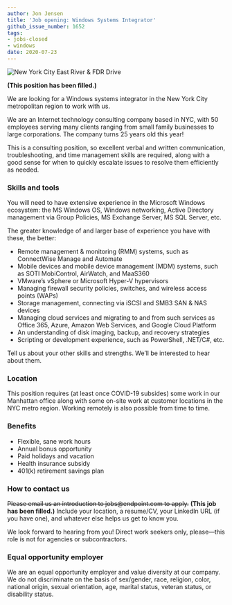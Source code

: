 ```yaml
---
author: Jon Jensen
title: 'Job opening: Windows Systems Integrator'
github_issue_number: 1652
tags:
- jobs-closed
- windows
date: 2020-07-23
---
```


<img src="/blog/2020/07/job-windows-systems-integrator/20181204-063141-sm.jpg" alt="New York City East River & FDR Drive" />

<!-- Photo by Jon Jensen -->

**(This position has been filled.)**

We are looking for a Windows systems integrator in the New York City metropolitan region to work with us.

We are an Internet technology consulting company based in NYC, with 50 employees serving many clients ranging from small family businesses to large corporations. The company turns 25 years old this year!

This is a consulting position, so excellent verbal and written communication, troubleshooting, and time management skills are required, along with a good sense for when to quickly escalate issues to resolve them efficiently as needed.

### Skills and tools

You will need to have extensive experience in the Microsoft Windows ecosystem: the MS Windows OS, Windows networking, Active Directory management via Group Policies, MS Exchange Server, MS SQL Server, etc.

The greater knowledge of and larger base of experience you have with these, the better:

* Remote management & monitoring (RMM) systems, such as ConnectWise Manage and Automate
* Mobile devices and mobile device management (MDM) systems, such as SOTI MobiControl, AirWatch, and MaaS360
* VMware’s vSphere or Microsoft Hyper-V hypervisors
* Managing firewall security policies, switches, and wireless access points (WAPs)
* Storage management, connecting via iSCSI and SMB3 SAN & NAS devices
* Managing cloud services and migrating to and from such services as Office 365, Azure, Amazon Web Services, and Google Cloud Platform
* An understanding of disk imaging, backup, and recovery strategies
* Scripting or development experience, such as PowerShell, .NET/C#, etc.

Tell us about your other skills and strengths. We’ll be interested to hear about them.

### Location

This position requires (at least once COVID-19 subsides) some work in our Manhattan office along with some on-site work at customer locations in the NYC metro region. Working remotely is also possible from time to time.

### Benefits

- Flexible, sane work hours
- Annual bonus opportunity
- Paid holidays and vacation
- Health insurance subsidy
- 401(k) retirement savings plan

### How to contact us

~~Please email us an introduction to jobs&#x40;endpoint.com to apply.~~
**(This job has been filled.)**
Include your location, a resume/​CV, your LinkedIn URL (if you have one), and whatever else helps us get to know you.

We look forward to hearing from you! Direct work seekers only, please—​this role is not for agencies or subcontractors.

### Equal opportunity employer

We are an equal opportunity employer and value diversity at our company. We do not discriminate on the basis of sex/​gender, race, religion, color, national origin, sexual orientation, age, marital status, veteran status, or disability status.

<script type="application/ld+json">
{
  "@context": "https://schema.org/",
  "@type": "JobPosting",
  "title": "Windows Systems Integrator",
  "description": "<p>We are looking for a Windows systems integrator in the New York City metropolitan region to work with us.</p><p>We are an Internet technology consulting company based in NYC, with 50 employees serving many clients ranging from small family businesses to large corporations. The company turns 25 years old this year!</p><p>You will need to have extensive experience in the Microsoft Windows ecosystem: the MS Windows OS, Windows networking, Active Directory management via Group Policies, MS Exchange Server, MS SQL Server, etc.</p><p>This is a consulting position, so excellent verbal and written communication, troubleshooting, and time management skills are required, along with a good sense for when to quickly escalate issues to resolve them efficiently as needed.</p><h3>Skills and tools</h3><ul><li>Remote management &amp; monitoring (RMM) systems, such as ConnectWise Manage and Automate</li><li>Mobile devices and mobile device management (MDM) systems, such as SOTI MobiControl, AirWatch, and MaaS360</li><li>VMWare’s vSphere or Microsoft Hyper-V hypervisors</li><li>Managing firewall security policies, switches, and wireless access points (WAPs)</li><li>Storage management, connecting via iSCSI and SMB3 SAN &amp; NAS devices</li><li>Managing cloud services and migrating to and from such services as Office 365, Azure, Amazon Web Services, and Google Cloud Platform</li><li>An understanding of disk imaging, backup, and recovery strategies</li><li>Scripting or development experience, such as PowerShell, .NET/C#, etc.</li></ul><p>Tell us about your other skills and strengths. We’ll be interested to hear about them.</p><h3>Location</h3><p>This position requires (at least once COVID-19 subsides) some work in our Manhattan office along with some on-site work at customer locations in the NYC metro region. Working remotely is also possible from time to time.</p><h3>Benefits</h3><ul><li>Flexible, sane work hours</li><li>Annual bonus opportunity</li><li>Paid holidays and vacation</li><li>Health insurance subsidy</li><li>401(k) retirement savings plan</li></ul><h3>How to contact us</h3><p>Please email us an introduction to <a href=\"mailto:jobs@endpoint.com\">jobs@endpoint.com</a> to apply. Include your location, a resume/​CV, your LinkedIn URL (if you have one), and whatever else helps us get to know you.</p><p>We look forward to hearing from you! Direct work seekers only, please—​this role is not for agencies or subcontractors.</p><p>We are an equal opportunity employer and value diversity at our company. We do not discriminate on the basis of sex/​gender, race, religion, color, national origin, sexual orientation, age, marital status, veteran status, or disability status.</p>",
  "identifier": {
    "@type": "PropertyValue",
    "name": "End Point Corporation",
    "value": "windows-202007"
  },
  "datePosted": "2020-07-23",
  "validThrough": "2020-08-31",
  "employmentType": "FULL_TIME",
  "hiringOrganization": {
    "@type": "Organization",
    "name": "End Point Corporation",
    "sameAs": "https://www.endpoint.com/blog/2020/07/job-windows-systems-integrator",
    "logo": "https://www.endpoint.com/images/favicon.ico"
  },
  "jobLocation": {
    "@type": "Place",
    "address": {
      "@type": "PostalAddress",
      "streetAddress": "215 Park Avenue South, Suite 1916",
      "addressLocality": "New York",
      "addressRegion": "NY",
      "postalCode": "10003",
      "addressCountry": "US"
    }
  },
  "applicantLocationRequirements": {
    "@type": "Country",
    "name": ["USA"]
  }
}
</script>
